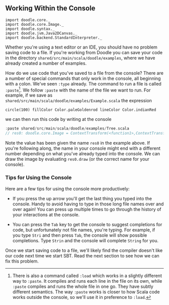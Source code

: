 ## Working Within the Console

```tut:invisible
import doodle.core._
import doodle.core.Image._
import doodle.syntax._
import doodle.jvm.Java2DCanvas._
import doodle.backend.StandardInterpreter._
```

Whether you're using a text editor or an IDE, you should have no problem saving code to a file. If you're working from Doodle you can save your code in the directory `shared/src/main/scala/doodle/examples`, where we have already created a number of examples.

How do we use code that you've saved to a file from the console? There are a number of special commands that only work in the console, all beginning with a colon. We've seen `:type` already. The command to run a file is called `:paste`[^load]. We follow `:paste` with the name of the file we want to run. For example, if we save as `shared/src/main/scala/doodle/examples/Example.scala` the expression

```tut:silent
circle(100) fillColor Color.paleGoldenrod lineColor Color.indianRed
```

we can then run this code by writing at the console

```scala
:paste shared/src/main/scala/doodle/examples/Tree.scala
// res0: doodle.core.Image = ContextTransform(<function1>,ContextTransform(<function1>,Circle(100.0)))
```

Note the value has been given the name `res0` in the example above. If you're following along, the name in your console might end with a different number depending on what you've already typed into the console. We can draw the image by evaluating `res0.draw` (or the correct name for your console).

### Tips for Using the Console

Here are a few tips for using the console more productively:

- If you press the up arrow you'll get the last thing you typed into the console. Handy to avoid having to type in those long file names over and over again! You can press up multiple times to go through the history of your interactions at the console.

- You can press the `Tab` key to get the console to suggest completions for code, but unfortunately not file names, you're typing. For example, if you type `Stri` and then press `Tab`, the console will show possible completions. Type `Strin` and the console will complete `String` for you.

[^load]: There is also a command called `:load` which works in a slightly different way to `:paste`. It compiles and runs each line in the file on its own, while `:paste` compiles and runs the whole file in one go. They have subtly different semantics. The way `:paste` works is closer to how Scala code works outside the console, so we'll use it in preference to `:load`.

<div class="callout callout-warn">
Once we start saving code to a file, we'll likely find the compiler doesn't like our code next time we start SBT. Read the next section to see how we can fix this problem.
</div>
